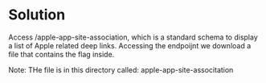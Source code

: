 # Solution

Access /apple-app-site-association, which is a standard schema to display a list of Apple related deep links.
Accessing the endpoijnt we download a file that contains the flag inside.

Note: THe file is in this directory called: apple-app-site-associtation